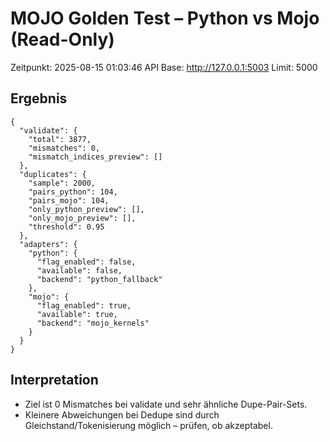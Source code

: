 # MOJO Golden Test – Python vs Mojo (Read-Only)

Zeitpunkt: 2025-08-15 01:03:46
API Base: http://127.0.0.1:5003
Limit: 5000

## Ergebnis
```
{
  "validate": {
    "total": 3877,
    "mismatches": 0,
    "mismatch_indices_preview": []
  },
  "duplicates": {
    "sample": 2000,
    "pairs_python": 104,
    "pairs_mojo": 104,
    "only_python_preview": [],
    "only_mojo_preview": [],
    "threshold": 0.95
  },
  "adapters": {
    "python": {
      "flag_enabled": false,
      "available": false,
      "backend": "python_fallback"
    },
    "mojo": {
      "flag_enabled": true,
      "available": true,
      "backend": "mojo_kernels"
    }
  }
}
```

## Interpretation
- Ziel ist 0 Mismatches bei validate und sehr ähnliche Dupe-Pair-Sets.
- Kleinere Abweichungen bei Dedupe sind durch Gleichstand/Tokenisierung möglich – prüfen, ob akzeptabel.
